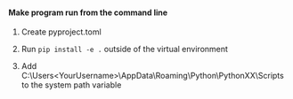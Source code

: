 #### Make program run from the command line

1. Create pyproject.toml

2. Run `pip install -e .` outside of the virtual environment

3. Add C:\Users\<YourUsername>\AppData\Roaming\Python\PythonXX\Scripts to the system path variable
